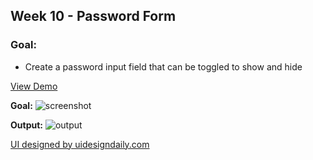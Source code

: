 ## Week 10 - Password Form

### Goal:
- Create a password input field that can be toggled to show and hide
 
[View Demo](https://jenniferricardo.com/week-10-password-form-vanilla-frontend-challenge/)

**Goal:**
![screenshot](https://www.uidesigndaily.com/uploads/1583/day_1583.png)

**Output:**
![output](https://jenniferricardo.com/wp-content/uploads/2022/04/week-10-password-form-output-vfc-1.png)

[UI designed by uidesigndaily.com](https://www.uidesigndaily.com/posts/figma-settings-day-1520)